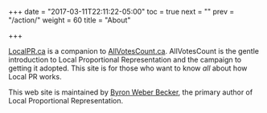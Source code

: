 +++
date = "2017-03-11T22:11:22-05:00"
toc = true
next = ""
prev = "/action/"
weight = 60
title = "About"

+++


[LocalPR.ca](https://localpr.ca) is a companion to 
[AllVotesCount.ca](http://allvotescount.ca).  AllVotesCount is the
gentle introduction to Local Proportional Representation and the campaign
to getting it adopted.  This site
is for those who want to know *all* about how Local PR works.

This web site is maintained by [Byron Weber Becker](mailto:info@localpr.ca), the primary
author of Local Proportional Representation.

